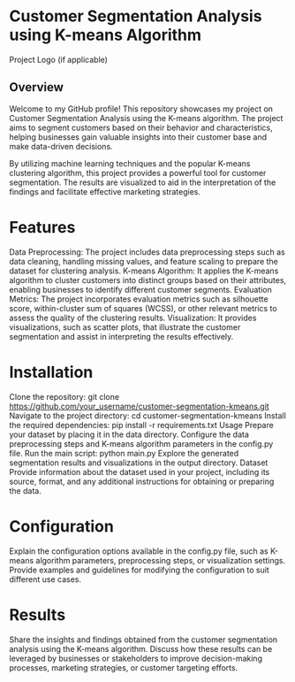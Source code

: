 # Customer Segmentation Analysis using K-means Algorithm
Project Logo (if applicable)

## Overview
Welcome to my GitHub profile! This repository showcases my project on Customer Segmentation Analysis using the K-means algorithm. The project aims to segment customers based on their behavior and characteristics, helping businesses gain valuable insights into their customer base and make data-driven decisions.

By utilizing machine learning techniques and the popular K-means clustering algorithm, this project provides a powerful tool for customer segmentation. The results are visualized to aid in the interpretation of the findings and facilitate effective marketing strategies.

# Features
Data Preprocessing: The project includes data preprocessing steps such as data cleaning, handling missing values, and feature scaling to prepare the dataset for clustering analysis.
K-means Algorithm: It applies the K-means algorithm to cluster customers into distinct groups based on their attributes, enabling businesses to identify different customer segments.
Evaluation Metrics: The project incorporates evaluation metrics such as silhouette score, within-cluster sum of squares (WCSS), or other relevant metrics to assess the quality of the clustering results.
Visualization: It provides visualizations, such as scatter plots, that illustrate the customer segmentation and assist in interpreting the results effectively.
# Installation
Clone the repository: git clone https://github.com/your_username/customer-segmentation-kmeans.git
Navigate to the project directory: cd customer-segmentation-kmeans
Install the required dependencies: pip install -r requirements.txt
Usage
Prepare your dataset by placing it in the data directory.
Configure the data preprocessing steps and K-means algorithm parameters in the config.py file.
Run the main script: python main.py
Explore the generated segmentation results and visualizations in the output directory.
Dataset
Provide information about the dataset used in your project, including its source, format, and any additional instructions for obtaining or preparing the data.

# Configuration
Explain the configuration options available in the config.py file, such as K-means algorithm parameters, preprocessing steps, or visualization settings. Provide examples and guidelines for modifying the configuration to suit different use cases.

# Results
Share the insights and findings obtained from the customer segmentation analysis using the K-means algorithm. Discuss how these results can be leveraged by businesses or stakeholders to improve decision-making processes, marketing strategies, or customer targeting efforts.

